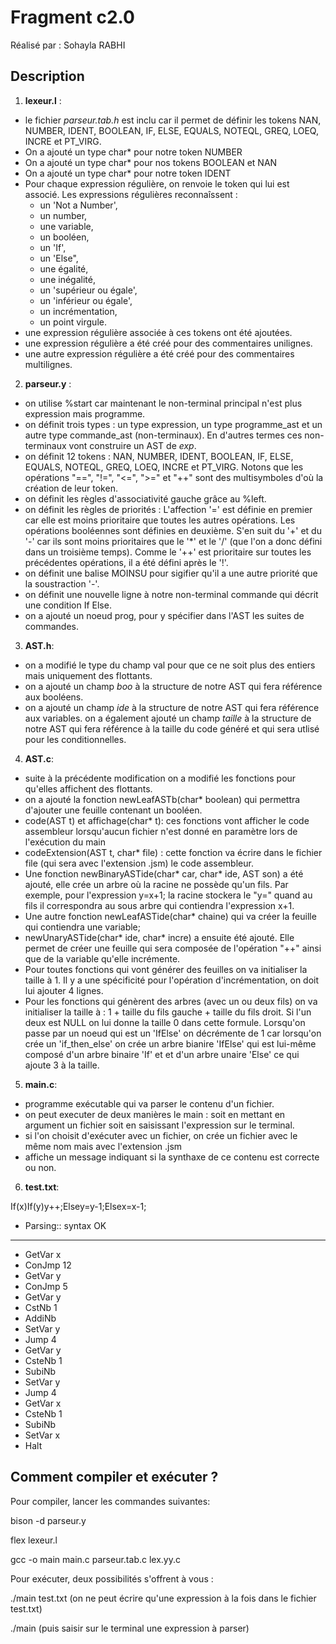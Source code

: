 # Fragment c2.0

Réalisé par : Sohayla RABHI

## Description 

1. **lexeur.l** : 
* le fichier *parseur.tab.h* est inclu car il permet de définir les tokens NAN, NUMBER, IDENT, BOOLEAN, IF, ELSE, EQUALS, NOTEQL, GREQ, LOEQ, INCRE et PT_VIRG. 
* On a ajouté un type char* pour notre token NUMBER
* On a ajouté un type char* pour nos tokens BOOLEAN et NAN
* On a ajouté un type char* pour notre token IDENT
* Pour chaque expression régulière, on renvoie le token qui lui est associé. Les expressions régulières reconnaîssent :
  * un 'Not a Number',
  * un number, 
  * une variable,
  * un booléen,
  * un 'If',
  * un 'Else",
  * une égalité,
  * une inégalité, 
  * un 'supérieur ou égale', 
  * un 'inférieur ou égale',
  * un incrémentation,
  * un point virgule. 
* une expression régulière associée à ces tokens ont été ajoutées.
* une expression régulière a été créé pour des commentaires unilignes.
* une autre expression régulière a été créé pour des commentaires multilignes.

2. **parseur.y** :
- on utilise %start car maintenant le non-terminal principal n'est plus expression mais programme.
- on définit trois types : un type expression, un type programme_ast et un autre type commande_ast (non-terminaux). En d'autres termes ces non-terminaux vont construire un AST de *exp*.
- on définit 12 tokens : NAN, NUMBER, IDENT, BOOLEAN, IF, ELSE, EQUALS, NOTEQL, GREQ, LOEQ, INCRE et PT_VIRG. Notons que les opérations "==", "!=", "<=", ">=" et "++" sont des multisymboles d'où la création de leur token.
- on définit les règles d'associativité gauche grâce au %left.
- on définit les règles de priorités : L'affection '=' est définie en premier car elle est moins prioritaire que toutes les autres opérations. Les opérations booléennes sont définies en deuxième. S'en suit du '+' et du '-' car ils sont moins prioritaires que le '*' et le '/' (que l'on a donc défini dans un troisième temps). Comme le '++' est prioritaire sur toutes les précédentes opérations, il a été défini après le '!'.
- on définit une balise MOINSU pour sigifier qu'il a une autre priorité que la soustraction '-'.
- on définit une nouvelle ligne à notre non-terminal commande qui décrit une condition If Else.
- on a ajouté un noeud prog, pour y spécifier dans l'AST les suites de commandes. 


3. **AST.h**:
- on a modifié le type du champ val pour que ce ne soit plus des entiers mais uniquement des flottants.
- on a ajouté un champ *boo* à la structure de notre AST qui fera référence aux booléens.
- on a ajouté un champ *ide* à la structure de notre AST qui fera référence aux variables.
on a également ajouté un champ *taille* à la structure de notre AST qui fera référence à la taille du code généré et qui sera utlisé pour les conditionnelles.


4. **AST.c**:
- suite à la précédente modification on a modifié les fonctions pour qu'elles affichent des flottants. 
- on a ajouté la fonction newLeafASTb(char* boolean) qui permettra d'ajouter une feuille contenant un booléen.
- code(AST t) et affichage(char* t): ces fonctions vont afficher le code assembleur lorsqu'aucun fichier n'est donné en paramètre lors de l'exécution du main
- codeExtension(AST t, char* file) : cette fonction va écrire dans le fichier file (qui sera avec l'extension .jsm) le code assembleur.
- Une fonction newBinaryASTide(char* car, char* ide, AST son) a été ajouté, elle crée un arbre où la racine ne possède qu'un fils. Par exemple, pour l'expression y=x+1; la racine stockera le "y=" quand au fils il correspondra au sous arbre qui contiendra l'expression x+1.
- Une autre fonction newLeafASTide(char* chaine) qui va créer la feuille qui contiendra une variable;
- newUnaryASTide(char* ide, char* incre) a ensuite été ajouté. Elle permet de créer une feuille qui sera composée de l'opération "++" ainsi que de la variable qu'elle incrémente.
- Pour toutes fonctions qui vont générer des feuilles on va initialiser la taille à 1. Il y a une spécificité pour l'opération d'incrémentation, on doit lui ajouter 4 lignes.
- Pour les fonctions qui génèrent des arbres (avec un ou deux fils) on va initialiser la taille à : 1 + taille du fils gauche + taille du fils droit. Si l'un deux est NULL on lui donne la taille 0 dans cette formule. Lorsqu'on passe par un noeud qui est un 'IfElse' on décrémente de 1 car lorsqu'on crée un 'if_then_else' on crée un arbre bianire 'IfElse' qui est lui-même composé d'un arbre binaire 'If' et et d'un arbre unaire 'Else' ce qui ajoute 3 à la taille.

5. **main.c**:
- programme exécutable qui va parser le contenu d'un fichier.
- on peut executer de deux manières le main : soit en mettant en argument un fichier soit en saisissant l'expression sur le terminal.
- si l'on choisit d'exécuter avec un fichier, on crée un fichier avec le même nom mais avec l'extension .jsm 
- affiche un message indiquant si la synthaxe de ce contenu est correcte ou non.


6. **test.txt**:

If(x)If(y)y++;Elsey=y-1;Elsex=x-1;

- Parsing:: syntax OK


*** 

- GetVar x
- ConJmp 12 
- GetVar y
- ConJmp 5 
- GetVar y
- CstNb 1
- AddiNb
- SetVar y
- Jump 4 
- GetVar y
- CsteNb 1 
- SubiNb
- SetVar y 
- Jump 4 
- GetVar x
- CsteNb 1 
- SubiNb
- SetVar x 
- Halt

## Comment compiler et exécuter ?

Pour compiler, lancer les commandes suivantes:

bison -d parseur.y

flex lexeur.l

gcc -o main main.c parseur.tab.c lex.yy.c

Pour exécuter, deux possibilités s'offrent à vous :

./main test.txt
(on ne peut écrire qu'une expression à la fois dans le fichier test.txt)

./main
(puis saisir sur le terminal une expression à parser)

